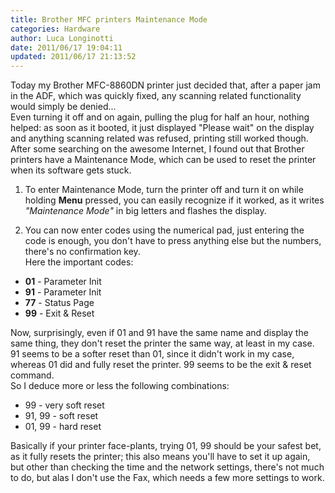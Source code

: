 ```yaml
---
title: Brother MFC printers Maintenance Mode
categories: Hardware
author: Luca Longinotti
date: 2011/06/17 19:04:11
updated: 2011/06/17 21:13:52
---
```

Today my Brother MFC-8860DN printer just decided that, after a paper jam in the ADF, which was quickly fixed,
any scanning related functionality would simply be denied...  
Even turning it off and on again, pulling the plug for half an hour, nothing helped: as soon as it booted,
it just displayed "Please wait" on the display and anything scanning related was refused, printing still
worked though.  
After some searching on the awesome Internet, I found out that Brother printers have a Maintenance Mode,
which can be used to reset the printer when its software gets stuck.

1) To enter Maintenance Mode, turn the printer off and turn it on while holding **Menu** pressed, you can
easily recognize if it worked, as it writes *"Maintenance Mode"* in big letters and flashes the display.

2) You can now enter codes using the numerical pad, just entering the code is enough, you don't have to press
anything else but the numbers, there's no confirmation key.  
Here the important codes:

* **01** - Parameter Init
* **91** - Parameter Init
* **77** - Status Page
* **99** - Exit & Reset

Now, surprisingly, even if 01 and 91 have the same name and display the same thing, they don't reset the
printer the same way, at least in my case. 91 seems to be a softer reset than 01, since it didn't work in
my case, whereas 01 did and fully reset the printer. 99 seems to be the exit & reset command.  
So I deduce more or less the following combinations:

* 99 - very soft reset
* 91, 99 - soft reset
* 01, 99 - hard reset

Basically if your printer face-plants, trying 01, 99 should be your safest bet, as it fully resets the
printer; this also means you'll have to set it up again, but other than checking the time and the network
settings, there's not much to do, but alas I don't use the Fax, which needs a few more settings to work.
